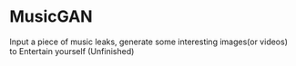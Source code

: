 # MusicGAN
Input a piece of music leaks, generate some interesting images(or videos) to Entertain yourself (Unfinished)
